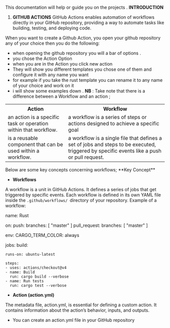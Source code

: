 This documentation will help or guide you on the projects .
**INTRODUCTION**

1. **GITHUB ACTIONS**
GitHub Actions enables automation of workflows directly in your GitHub repository, providing a way to automate tasks like building, testing, and deploying code.

When you want to create a Github Action, you open your github repository any of your choice then you do the following:

- when opening the github repository you will a bar of options .
- you chose the Action Option 
- when you are in the Action you click new action 
- They will show you different templates you chose one of them and configure it with any name you want
- for example if you take the rust template you can rename it to any name of your choice and work on it 
- i will show some examples down .
**NB** : Take note that there is a difference between a Workflow and an action ;

<table>
<tr><th>Action</th><th>Workflow</th></tr>
<tr><td>an action is a specific task or operation within that workflow.</td><td>a workflow is a series of steps or actions designed to achieve a specific goal</td></tr>
<tr><td> is a reusable component that can be used within a workflow.</td><td>a workflow is a single file that defines a set of jobs and steps to be executed, triggered by specific events like a push or pull request. </td></tr>
<table>
Below are some key concepts concerning workflows;
**Key Concept**

- **Workflows**

A workflow is a unit in GitHub Actions. It defines a series of jobs that get triggered by specific events. Each workflow is defined in its own YAML file inside the ``.github/workflows/ ``directory of your repository.
Example of a workflow:

name: Rust

on:
  push:
    branches: [ "master" ]
  pull_request:
    branches: [ "master" ]

env:
  CARGO_TERM_COLOR: always

jobs:
  build:

    runs-on: ubuntu-latest

    steps:
    - uses: actions/checkout@v4
    - name: Build
      run: cargo build --verbose
    - name: Run tests
      run: cargo test --verbose

 - **Action (action.yml)**

The metadata file, action.yml, is essential for defining a custom action. It contains information about the action’s behavior, inputs, and outputs.

- You can create an action.yml file in your GitHub repository